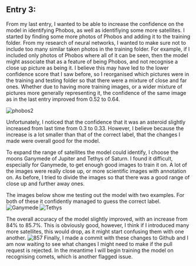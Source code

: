 ## Entry 3:
From my last entry, I wanted to be able to increase the confidence on the model in identifying Phobos, as well as identifiying some more satellites. I started by finding some more photos of Phobos and adding it to the training folder. From my research of neural networks, I wanted to make sure not to include too many similar taken photos in the training folder. For example, if I included only photos of Phobos where all of it can be seen, then the model might associate that as a feature of being Phobos, and not recognise a close up picture as being it. I believe this may have led to the lower confidence score that I saw before, so I reorganised which pictures were in the training and testing folder so that there were a mixture of close and far ones. Whether due to having more training images, or a wider mixture of pictures more generally representing it, the confidence of the same image as in the last entry improved from 0.52 to 0.64.

![phobos2](https://user-images.githubusercontent.com/92369126/166838903-121f7c12-c454-4b79-afc3-21aef9b54dc4.png)

Unfortunately, I noticed that the confidence that it was an asteroid slightly increased from last time from 0.3 to 0.33. However, I believe because the increase is a lot smaller than that of the correct label, that the changes I made were overall good for the model.

To expand the range of satellites the model could identify, I choose the moons Ganymede of Jupiter and Tethys of Saturn. I found it difficult, especially for Ganymede, to get enough good images to train it on. A lot of the images were really close up, or more scientific images with annotation on. As before, I tried to divide the images so that there was a good range of close up and further away ones.    

The images below show me testing out the model with two examples. For both of these it confidently managed to guess the correct label.
![Ganymede](https://github.com/zapper-95/Learning-Log/blob/main/ganymede.png)
![Tethys](https://github.com/zapper-95/Learning-Log/blob/main/tethys.png)


The overall accuracy of the model slightly improved, with an increase from 84% to 85.7%. This is obviously good, however, I think if I introduced many more satellites, this would drop, as it might start confusing them with one another.
![857](https://user-images.githubusercontent.com/92369126/166838987-539b20da-981f-4f9a-b428-3ba543833eaa.png)
Finally, I made a commit with these changes to Github and I am now waiting to see what changes I might need to make if the pull request is rejected. In the meantime I will begin training the model on recognising comets, which is another flagged issue. 

